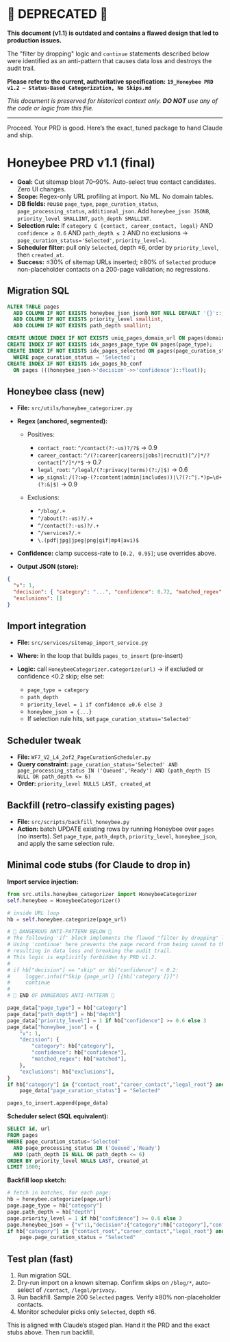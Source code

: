 # 🚨 **DEPRECATED** 🚨

**This document (v1.1) is outdated and contains a flawed design that led to production issues.**

The "filter by dropping" logic and `continue` statements described below were identified as an anti-pattern that causes data loss and destroys the audit trail.

**Please refer to the current, authoritative specification:**
**`19_Honeybee PRD v1.2 — Status-Based Categorization, No Skips.md`**

*This document is preserved for historical context only. **DO NOT** use any of the code or logic from this file.*

---

Proceed. Your PRD is good. Here’s the exact, tuned package to hand Claude and ship.

# Honeybee PRD v1.1 (final)

- **Goal:** Cut sitemap bloat 70–90%. Auto-select true contact candidates. Zero UI changes.
- **Scope:** Regex-only URL profiling at import. No ML. No domain tables.
- **DB fields:** reuse `page_type`, `page_curation_status`, `page_processing_status`, `additional_json`. Add `honeybee_json JSONB`, `priority_level SMALLINT`, `path_depth SMALLINT`.
- **Selection rule:** if `category ∈ {contact, career_contact, legal}` AND `confidence ≥ 0.6` AND `path_depth ≤ 2` AND no exclusions → `page_curation_status='Selected'`, `priority_level=1`.
- **Scheduler filter:** pull only `Selected`, depth ≤6, order by `priority_level`, then `created_at`.
- **Success:** ≤30% of sitemap URLs inserted; ≥80% of `Selected` produce non-placeholder contacts on a 200-page validation; no regressions.

## Migration SQL

```sql
ALTER TABLE pages
  ADD COLUMN IF NOT EXISTS honeybee_json jsonb NOT NULL DEFAULT '{}'::jsonb,
  ADD COLUMN IF NOT EXISTS priority_level smallint,
  ADD COLUMN IF NOT EXISTS path_depth smallint;

CREATE UNIQUE INDEX IF NOT EXISTS uniq_pages_domain_url ON pages(domain_id, url);
CREATE INDEX IF NOT EXISTS idx_pages_page_type ON pages(page_type);
CREATE INDEX IF NOT EXISTS idx_pages_selected ON pages(page_curation_status)
  WHERE page_curation_status = 'Selected';
CREATE INDEX IF NOT EXISTS idx_pages_hb_conf
  ON pages (((honeybee_json->'decision'->>'confidence')::float));
```

## Honeybee class (new)

- **File:** `src/utils/honeybee_categorizer.py`
- **Regex (anchored, segmented):**

  - Positives:

    - `contact_root`: `^/contact(?:-us)?/?$` → 0.9
    - `career_contact`: `^/(?:career|careers|jobs?|recruit)[^/]*/?contact[^/]*/*$` → 0.7
    - `legal_root`: `^/legal/(?:privacy|terms)(?:/|$)` → 0.6
    - `wp_signal`: `/(?:wp-(?:content|admin|includes))|\?(?:^|.*)p=\d+(?:&|$)` → 0.9

  - Exclusions:

    - `^/blog/.+`
    - `^/about(?:-us)?/.+`
    - `^/contact(?:-us)?/.+`
    - `^/services?/.+`
    - `\.(pdf|jpg|jpeg|png|gif|mp4|avi)$`

- **Confidence:** clamp success-rate to `[0.2, 0.95]`; use overrides above.
- **Output JSON (store):**

```json
{
  "v": 1,
  "decision": { "category": "...", "confidence": 0.72, "matched_regex": "legal_root" },
  "exclusions": []
}
```

## Import integration

- **File:** `src/services/sitemap_import_service.py`
- **Where:** in the loop that builds `pages_to_insert` (pre-insert)
- **Logic:** call `HoneybeeCategorizer.categorize(url)` → if excluded or confidence <0.2 skip; else set:

  - `page_type = category`
  - `path_depth`
  - `priority_level = 1 if confidence ≥0.6 else 3`
  - `honeybee_json = {...}`
  - If selection rule hits, set `page_curation_status='Selected'`

## Scheduler tweak

- **File:** `WF7_V2_L4_2of2_PageCurationScheduler.py`
- **Query constraint:** `page_curation_status='Selected' AND page_processing_status IN ('Queued','Ready') AND (path_depth IS NULL OR path_depth <= 6)`
- **Order:** `priority_level NULLS LAST, created_at`

## Backfill (retro-classify existing pages)

- **File:** `src/scripts/backfill_honeybee.py`
- **Action:** batch UPDATE existing rows by running Honeybee over `pages` (no inserts). Set `page_type`, `path_depth`, `priority_level`, `honeybee_json`, and apply the same selection rule.

## Minimal code stubs (for Claude to drop in)

**Import service injection:**

```python
from src.utils.honeybee_categorizer import HoneybeeCategorizer
self.honeybee = HoneybeeCategorizer()

# inside URL loop
hb = self.honeybee.categorize(page_url)

# 🚨 DANGEROUS ANTI-PATTERN BELOW 🚨
# The following 'if' block implements the flawed "filter by dropping" logic.
# Using 'continue' here prevents the page record from being saved to the database,
# resulting in data loss and breaking the audit trail.
# This logic is explicitly forbidden by PRD v1.2.
#
# if hb["decision"] == "skip" or hb["confidence"] < 0.2:
#     logger.info(f"Skip {page_url} [{hb['category']}]")
#     continue
#
# 🚨 END OF DANGEROUS ANTI-PATTERN 🚨

page_data["page_type"] = hb["category"]
page_data["path_depth"] = hb["depth"]
page_data["priority_level"] = 1 if hb["confidence"] >= 0.6 else 3
page_data["honeybee_json"] = {
    "v": 1,
    "decision": {
        "category": hb["category"],
        "confidence": hb["confidence"],
        "matched_regex": hb["matched"],
    },
    "exclusions": hb["exclusions"],
}
if hb["category"] in {"contact_root","career_contact","legal_root"} and hb["confidence"] >= 0.6 and hb["depth"] <= 2:
    page_data["page_curation_status"] = "Selected"

pages_to_insert.append(page_data)
```

**Scheduler select (SQL equivalent):**

```sql
SELECT id, url
FROM pages
WHERE page_curation_status='Selected'
  AND page_processing_status IN ('Queued','Ready')
  AND (path_depth IS NULL OR path_depth <= 6)
ORDER BY priority_level NULLS LAST, created_at
LIMIT 1000;
```

**Backfill loop sketch:**

```python
# fetch in batches, for each page:
hb = honeybee.categorize(page.url)
page.page_type = hb["category"]
page.path_depth = hb["depth"]
page.priority_level = 1 if hb["confidence"] >= 0.6 else 3
page.honeybee_json = {"v":1,"decision":{"category":hb["category"],"confidence":hb["confidence"],"matched_regex":hb["matched"]},"exclusions":hb["exclusions"]}
if hb["category"] in {"contact_root","career_contact","legal_root"} and hb["confidence"] >= 0.6 and hb["depth"] <= 2:
    page.page_curation_status = "Selected"
```

## Test plan (fast)

1. Run migration SQL.
2. Dry-run import on a known sitemap. Confirm skips on `/blog/*`, auto-select of `/contact`, `/legal/privacy`.
3. Run backfill. Sample 200 `Selected` pages. Verify ≥80% non-placeholder contacts.
4. Monitor scheduler picks only `Selected`, depth ≤6.

This is aligned with Claude’s staged plan. Hand it the PRD and the exact stubs above. Then run backfill.
